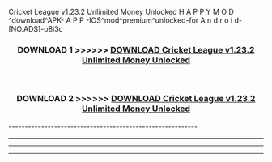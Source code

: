  Cricket League v1.23.2 Unlimited Money Unlocked  H A P P Y M O D ^download^APK- A P P -IOS^mod^premium^unlocked-for A n d r o i d-[NO.ADS]-p8i3c



<div align="center">

<h3>DOWNLOAD 1 >>>>>> <a href="https://en-mod.web.app/?en= Cricket League v1.23.2 Unlimited Money Unlocked ">DOWNLOAD Cricket League v1.23.2 Unlimited Money Unlocked  </a></h3><br>

<h3>DOWNLOAD 2 >>>>>> <a href="https://en-mod.web.app/?en= Cricket League v1.23.2 Unlimited Money Unlocked ">DOWNLOAD Cricket League v1.23.2 Unlimited Money Unlocked  </a></h3>

</div>
----------------------------------------------------------

----------------------------------------------------------

----------------------------------------------------------

----------------------------------------------------------




